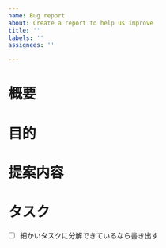 ```yaml
---
name: Bug report
about: Create a report to help us improve
title: ''
labels: ''
assignees: ''

---
```


<!-- 要望のテンプレート -->
# 概要
# 目的
# 提案内容
# タスク
- [ ] 細かいタスクに分解できているなら書き出す
